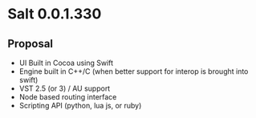 # Salt 0.0.1.330 

## Proposal

* UI Built in Cocoa using Swift
* Engine built in C++/C (when better support for interop is brought into swift)
* VST 2.5 (or 3) / AU support
* Node based routing interface
* Scripting API (python, lua js, or ruby)
